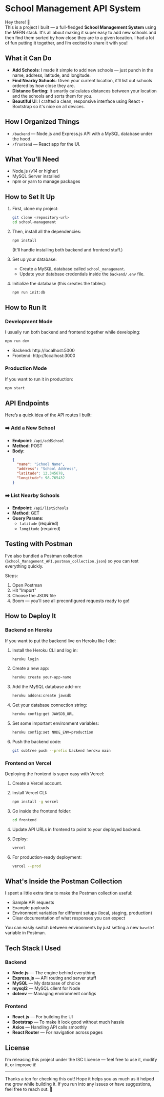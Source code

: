 # School Management API System

Hey there! 👋  
This is a project I built — a full-fledged **School Management System** using the MERN stack. It's all about making it super easy to add new schools and then find them sorted by how close they are to a given location. I had a lot of fun putting it together, and I’m excited to share it with you!

## What it Can Do

- **Add Schools**: I made it simple to add new schools — just punch in the name, address, latitude, and longitude.
- **Find Nearby Schools**: Given your current location, it’ll list out schools ordered by how close they are.
- **Distance Sorting**: It smartly calculates distances between your location and the schools and sorts them for you.
- **Beautiful UI**: I crafted a clean, responsive interface using React + Bootstrap so it's nice on all devices.

## How I Organized Things

- `/backend` — Node.js and Express.js API with a MySQL database under the hood.
- `/frontend` — React app for the UI.

## What You’ll Need

- Node.js (v14 or higher)
- MySQL Server installed
- npm or yarn to manage packages

## How to Set It Up

1. First, clone my project:
   ```bash
   git clone <repository-url>
   cd school-management
   ```

2. Then, install all the dependencies:
   ```bash
   npm install
   ```
   (It'll handle installing both backend and frontend stuff.)

3. Set up your database:
   - Create a MySQL database called `school_management`.
   - Update your database credentials inside the `backend/.env` file.

4. Initialize the database (this creates the tables):
   ```bash
   npm run init:db
   ```

## How to Run It

### Development Mode

I usually run both backend and frontend together while developing:

```bash
npm run dev
```

- Backend: http://localhost:5000
- Frontend: http://localhost:3000

### Production Mode

If you want to run it in production:

```bash
npm start
```

## API Endpoints

Here’s a quick idea of the API routes I built:

### ➡️ Add a New School
- **Endpoint**: `/api/addSchool`
- **Method**: POST
- **Body**:
  ```json
  {
    "name": "School Name",
    "address": "School Address",
    "latitude": 12.345678,
    "longitude": 98.765432
  }
  ```

### ➡️ List Nearby Schools
- **Endpoint**: `/api/listSchools`
- **Method**: GET
- **Query Params**:
  - `latitude` (required)
  - `longitude` (required)

## Testing with Postman

I’ve also bundled a Postman collection (`School_Management_API.postman_collection.json`) so you can test everything quickly.

Steps:
1. Open Postman
2. Hit "Import"
3. Choose the JSON file
4. Boom — you’ll see all preconfigured requests ready to go!

## How to Deploy It

### Backend on Heroku

If you want to put the backend live on Heroku like I did:

1. Install the Heroku CLI and log in:
   ```bash
   heroku login
   ```

2. Create a new app:
   ```bash
   heroku create your-app-name
   ```

3. Add the MySQL database add-on:
   ```bash
   heroku addons:create jawsdb
   ```

4. Get your database connection string:
   ```bash
   heroku config:get JAWSDB_URL
   ```

5. Set some important environment variables:
   ```bash
   heroku config:set NODE_ENV=production
   ```

6. Push the backend code:
   ```bash
   git subtree push --prefix backend heroku main
   ```

### Frontend on Vercel

Deploying the frontend is super easy with Vercel:

1. Create a Vercel account.
2. Install Vercel CLI:
   ```bash
   npm install -g vercel
   ```

3. Go inside the frontend folder:
   ```bash
   cd frontend
   ```

4. Update API URLs in frontend to point to your deployed backend.

5. Deploy:
   ```bash
   vercel
   ```
6. For production-ready deployment:
   ```bash
   vercel --prod
   ```

## What's Inside the Postman Collection

I spent a little extra time to make the Postman collection useful:
- Sample API requests
- Example payloads
- Environment variables for different setups (local, staging, production)
- Clear documentation of what responses you can expect

You can easily switch between environments by just setting a new `baseUrl` variable in Postman.

## Tech Stack I Used

### Backend
- **Node.js** — The engine behind everything
- **Express.js** — API routing and server stuff
- **MySQL** — My database of choice
- **mysql2** — MySQL client for Node
- **dotenv** — Managing environment configs

### Frontend
- **React.js** — For building the UI
- **Bootstrap** — To make it look good without much hassle
- **Axios** — Handling API calls smoothly
- **React Router** — For navigation across pages

## License

I’m releasing this project under the ISC License — feel free to use it, modify it, or improve it!

---

Thanks a ton for checking this out! Hope it helps you as much as it helped me grow while building it. If you run into any issues or have suggestions, feel free to reach out. 🚀
